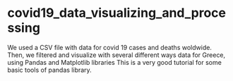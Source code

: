 # covid19_data_visualizing_and_processing
We used a CSV file with data for covid 19 cases and deaths woldwide. 
Then, we filtered and visualize with several different ways data for Greece, using Pandas and Matplotlib libraries
This is a very good tutorial for some basic tools of pandas library.
